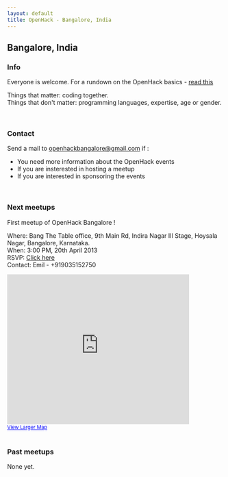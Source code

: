 ```yaml
---
layout: default
title: OpenHack - Bangalore, India
---
```


## Bangalore, India

### Info
Everyone is welcome. For a rundown on the OpenHack basics - [read this](/#the_basics)

Things that matter: coding together.  
Things that don't matter: programming languages, expertise, age or gender.

<br/>

### Contact

Send a mail to openhackbangalore@gmail.com if :

* You need more information about the OpenHack events
* If you are insterested in hosting a meetup
* If you are interested in sponsoring the events

<br/>

### Next meetups

First meetup of OpenHack Bangalore !

  Where: Bang The Table office, 9th Main Rd, Indira Nagar III Stage, Hoysala Nagar, Bangalore, Karnataka.  
  When: 3:00 PM, 20th April 2013  
  RSVP: [Click here](http://gathers.us/events/openhack-bangalore-april-2013)  
  Contact: Emil - +919035152750  

<iframe width="425" height="350" frameborder="0" scrolling="no" marginheight="0" marginwidth="0" src="https://maps.google.co.in/maps?q=Bang+The+Table&amp;hl=en&amp;cid=10762884059932635524&amp;gl=IN&amp;t=m&amp;ie=UTF8&amp;iwloc=A&amp;ll=12.976917,77.640542&amp;spn=0.007465,0.011362&amp;output=embed">
</iframe>
<br />
<small>
  <a href="https://maps.google.co.in/maps?q=Bang+The+Table&amp;hl=en&amp;cid=10762884059932635524&amp;gl=IN&amp;t=m&amp;ie=UTF8&amp;iwloc=A&amp;ll=12.976917,77.640542&amp;spn=0.007465,0.011362&amp;source=embed" style="color:#0000FF;text-align:left">View Larger Map
  </a>
</small>

<br/>
<br/>

### Past meetups

None yet.
